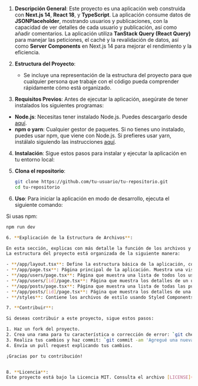 1. **Descripción General**:
Este proyecto es una aplicación web construida con **Next.js 14**, **React 18**, y **TypeScript**. La aplicación consume datos de **JSONPlaceholder**, mostrando usuarios y publicaciones, con la capacidad de ver detalles de cada usuario y publicación, así como añadir comentarios. La aplicación utiliza **TanStack Query (React Query)** para manejar las peticiones, el caché y la revalidación de datos, así como **Server Components** en Next.js 14 para mejorar el rendimiento y la eficiencia.

2. **Estructura del Proyecto**:
   - Se incluye una representación de la estructura del proyecto para que cualquier persona que trabaje con el código pueda comprender rápidamente cómo está organizado.

3. **Requisitos Previos**:
Antes de ejecutar la aplicación, asegúrate de tener instalados los siguientes programas:

- **Node.js**: Necesitas tener instalado Node.js. Puedes descargarlo desde [aquí](https://nodejs.org/).
- **npm o yarn**: Cualquier gestor de paquetes. Si no tienes uno instalado, puedes usar npm, que viene con Node.js. Si prefieres usar yarn, instálalo siguiendo las instrucciones [aquí](https://yarnpkg.com/getting-started/install).


4. **Instalación**:
Sigue estos pasos para instalar y ejecutar la aplicación en tu entorno local:

1. **Clona el repositorio**:
   
   ```bash
   git clone https://github.com/tu-usuario/tu-repositorio.git
   cd tu-repositorio

5. **Uso**:
Para iniciar la aplicación en modo de desarrollo, ejecuta el siguiente comando:

Si usas npm:

```bash
npm run dev

6. **Explicación de la Estructura de Archivos**:

En esta sección, explicas con más detalle la función de los archivos y carpetas que has incluido en el proyecto.
La estructura del proyecto está organizada de la siguiente manera:

- **/app/layout.tsx**: Define la estructura básica de la aplicación, como el encabezado, la barra de navegación y el pie de página. Este archivo se usa para envolver las páginas.
- **/app/page.tsx**: Página principal de la aplicación. Muestra una vista general con enlaces a las secciones de usuarios y publicaciones.
- **/app/users/page.tsx**: Página que muestra una lista de todos los usuarios.
- **/app/users/[id]/page.tsx**: Página que muestra los detalles de un usuario específico. Se utiliza cuando se navega a `/users/{id}`.
- **/app/posts/page.tsx**: Página que muestra una lista de todas las publicaciones.
- **/app/posts/[id]/page.tsx**: Página que muestra los detalles de una publicación específica. Se utiliza cuando se navega a `/posts/{id}`.
- **/styles**: Contiene los archivos de estilo usando Styled Components. Cada archivo dentro de esta carpeta corresponde a los estilos de una parte específica de la aplicación.

7. **Contribuir**:

Si deseas contribuir a este proyecto, sigue estos pasos:

1. Haz un fork del proyecto.
2. Crea una rama para tu característica o corrección de error: `git checkout -b feature/nueva-caracteristica`
3. Realiza tus cambios y haz commit: `git commit -am 'Agregué una nueva característica'`
4. Envía un pull request explicando tus cambios.

¡Gracias por tu contribución!


8. **Licencia**:
Este proyecto está bajo la Licencia MIT. Consulta el archivo [LICENSE](LICENSE) para más detalles.

